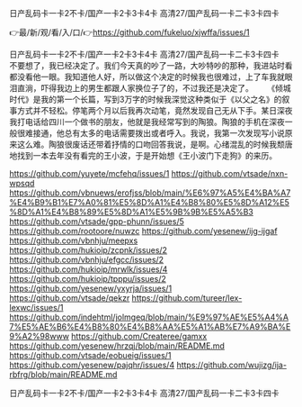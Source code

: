 日产乱码卡一卡2不卡/国产一卡2卡3卡4卡 高清27/国产乱码一卡二卡3卡四卡

👉最/新/观/看/入/口/👉https://github.com/fukeluo/xjwffa/issues/1

日产乱码卡一卡2不卡/国产一卡2卡3卡4卡 高清27/国产乱码一卡二卡3卡四卡　　不要想了，我已经决定了。我们今天真的吵了一路，大吵特吵的那种，我进站时看都没看他一眼。我知道他人好，所以做这个决定的时候我也很难过，上了车我就眼泪直淌，吓得我边上的男生都跟人家换位子了的，不过我还是决定了。
　　《倾城时代》是我的第一个长篇，写到3万字的时候我深觉这种类似于《以父之名》的叙事方式并不轻松。停笔两个月以后我再次动笔，竟然发现自己无从下手。某日深夜我打电话给四川一个做书的朋友，他就是我经常写到的陶狼。陶狼的手机在深夜一般很难接通，他总有太多的电话需要拨出或者呼入。我说，我第一次发现写小说原来这么难。陶狼很废话还带着抒情的口吻回答我说，是啊。心绪混乱的时候我颓唐地找到一本去年没有看完的王小波，于是开始想《王小波门下走狗》的来历。


https://github.com/yuyete/mcfehq/issues/1
https://github.com/vtsade/nxn-wpsqd
https://github.com/vbnuews/erofjss/blob/main/%E6%97%A5%E4%BA%A7%E4%B9%B1%E7%A0%81%E5%8D%A1%E4%B8%80%E5%8D%A12%E5%8D%A1%E4%B8%89%E5%8D%A1%E5%9B%9B%E5%A5%B3
https://github.com/vtsade/gpp-phunn/issues/5
https://github.com/rootoore/nuwzc
https://github.com/yesenew/ijg-ijgaf
https://github.com/vbnhju/meepxs
https://github.com/hukioip/zcpnk/issues/2
https://github.com/vbnhju/efgcc/issues/2
https://github.com/hukioip/mrwlk/issues/4
https://github.com/hukioip/tpppu/issues/2
https://github.com/yesenew/yxyrja/issues/1
https://github.com/vtsade/qekzr
https://github.com/tureer/lex-lexwc/issues/1
https://github.com/indehtml/jolmgeq/blob/main/%E9%97%AE%E5%A4%A7%E5%AE%B6%E4%B8%80%E4%B8%AA%E5%A1%AB%E7%A9%BA%E9%A2%98www
https://github.com/Createree/gamxx
https://github.com/yesenew/hrzqj/blob/main/README.md
https://github.com/vtsade/eobueig/issues/1
https://github.com/yesenew/pajqhr/issues/4
https://github.com/wujizg/ija-rbfrg/blob/main/README.md

日产乱码卡一卡2不卡/国产一卡2卡3卡4卡 高清27/国产乱码一卡二卡3卡四卡
